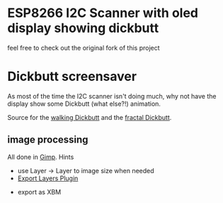  ESP8266 I2C Scanner with oled display showing dickbutt 
=============================================================

feel free to check out the original fork of this project




# Dickbutt screensaver

As most of the time the I2C scanner isn't doing much,
why not have the display show some Dickbutt (what else?!) animation.

Source  for the [walking Dickbutt](https://imgur.com/gallery/7asyMIW) and the [fractal Dickbutt](https://www.reddit.com/r/DickButt/comments/5iutbr/fractal_dickbutt_animated/).

## image processing
All done in [Gimp](https://www.gimp.org/).
Hints
	
* use Layer -> Layer to image size when needed
* [Export Layers Plugin](https://github.com/khalim19/gimp-plugin-export-layers)
- export as XBM



